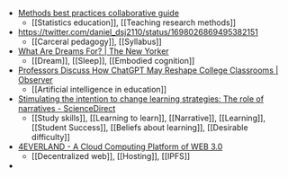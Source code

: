 - [Methods best practices collaborative guide](https://docs.google.com/document/d/1hjdkG2e0boph_jxhoKkSzD3omnVrdFJ99sZqLaI3KFU/mobilebasic)
	- [[Statistics education]], [[Teaching research methods]]
- https://twitter.com/daniel_dsj2110/status/1698026869495382151
	- [[Carceral pedagogy]], [[Syllabus]]
- [What Are Dreams For? | The New Yorker](https://www.newyorker.com/science/elements/what-are-dreams-for)
	- [[Dream]], [[Sleep]], [[Embodied cognition]]
- [Professors Discuss How ChatGPT May Reshape College Classrooms | Observer](https://observer.com/2023/08/ai-chatgpt-college-classroom-expert/)
	- [[Artificial intelligence in education]]
- [Stimulating the intention to change learning strategies: The role of narratives - ScienceDirect](https://www.sciencedirect.com/science/article/pii/S0883035521000239)
	- [[Study skills]], [[Learning to learn]], [[Narrative]], [[Learning]], [[Student Success]], [[Beliefs about learning]], [[Desirable difficulty]]
- [4EVERLAND - A Cloud Computing Platform of WEB 3.0](https://4everland.org/)
	- [[Decentralized web]], [[Hosting]], [[IPFS]]
-